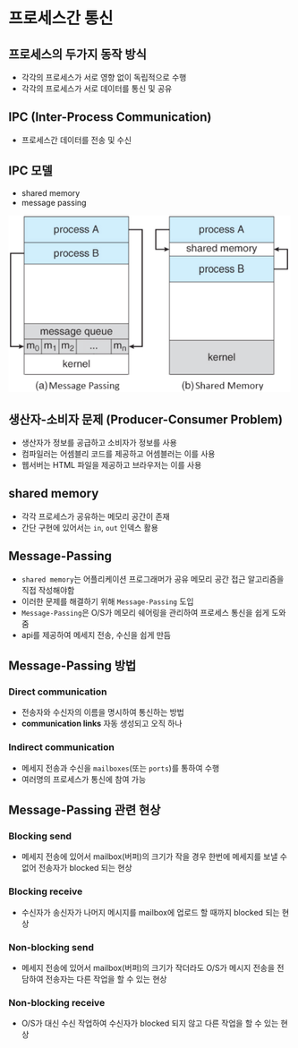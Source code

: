 # 프로세스간 통신
## 프로세스의 두가지 동작 방식
* 각각의 프로세스가 서로 영향 없이 독립적으로 수행
* 각각의 프로세스가 서로 데이터를 통신 및 공유

## IPC (Inter-Process Communication)
* 프로세스간 데이터를 전송 및 수신

## IPC 모델
* shared memory
* message passing

![ipc-model](https://github.com/hnsoo/TIL/blob/master/assets/ipc-model.png?raw=true)

## 생산자-소비자 문제 (Producer-Consumer Problem)
* 생산자가 정보를 공급하고 소비자가 정보를 사용
* 컴파일러는 어셈블리 코드를 제공하고 어셈블러는 이를 사용
* 웹서버는 HTML 파일을 제공하고 브라우저는 이를 사용

## shared memory
* 각각 프로세스가 공유하는 메모리 공간이 존재
* 간단 구현에 있어서는 `in`, `out` 인덱스 활용

## Message-Passing
* `shared memory`는 어플리케이션 프로그래머가 공유 메모리 공간 접근 알고리즘을 직접 작성해야함
* 이러한 문제를 해결하기 위해 `Message-Passing` 도입
* `Message-Passing`은 O/S가 메모리 쉐어링을 관리하여 프로세스 통신을 쉽게 도와줌
* api를 제공하여 메세지 전송, 수신을 쉽게 만듬

## Message-Passing 방법
### **Direct** communication
* 전송자와 수신자의 이름을 명시하여 통신하는 방법
* **communication links** 자동 생성되고 오직 하나
### **Indirect** communication
* 메세지 전송과 수신을 `mailboxes`(또는 `ports`)를 통하여 수행
* 여러명의 프로세스가 통신에 참여 가능

## Message-Passing 관련 현상
### Blocking send
* 메세지 전송에 있어서 mailbox(버퍼)의 크기가 작을 경우 한번에 메세지를 보낼 수 없어 전송자가 blocked 되는 현상
### Blocking receive
* 수신자가 송신자가 나머지 메시지를 mailbox에 업로드 할 때까지 blocked 되는 현상
### Non-blocking send
* 메세지 전송에 있어서 mailbox(버퍼)의 크기가 작더라도 O/S가 메시지 전송을 전담하여 전송자는 다른 작업을 할 수 있는 현상
### Non-blocking receive
* O/S가 대신 수신 작업하여 수신자가 blocked 되지 않고 다른 작업을 할 수 있는 현상